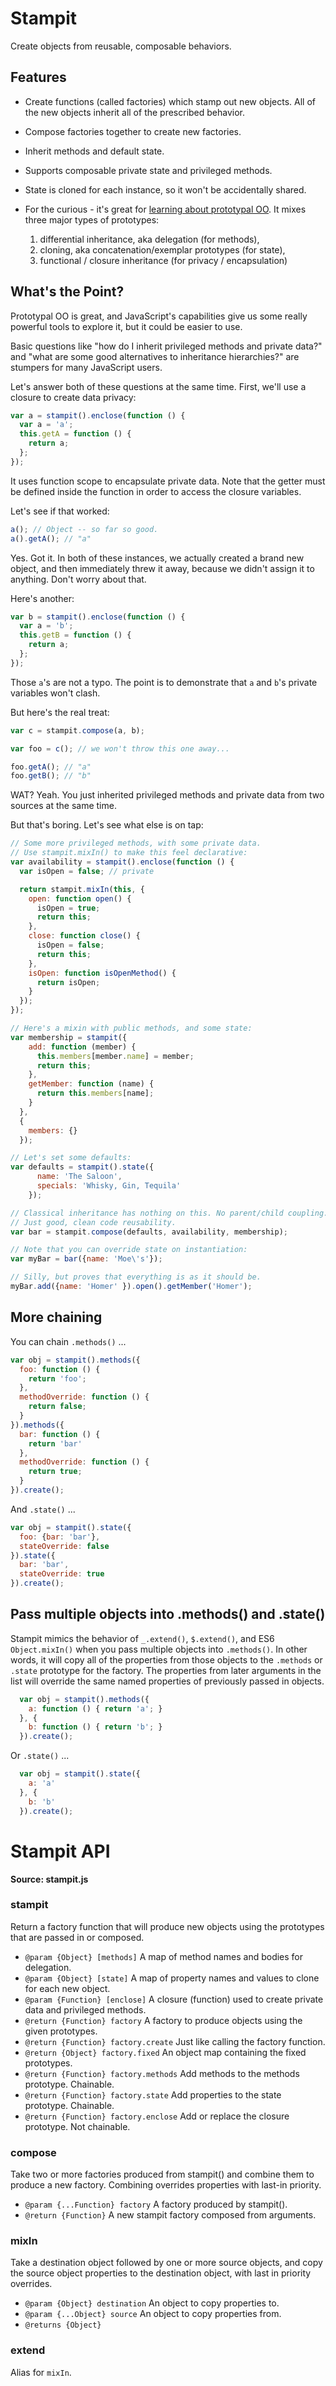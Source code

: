 # Stampit

Create objects from reusable, composable behaviors.

## Features

 * Create functions (called factories) which stamp out new objects. All of the new objects inherit all of the prescribed behavior.

 * Compose factories together to create new factories.

 * Inherit methods and default state.

 * Supports composable private state and privileged methods.

 * State is cloned for each instance, so it won't be accidentally shared.

 * For the curious - it's great for [learning about prototypal OO](http://ericleads.com/2013/02/fluent-javascript-three-different-kinds-of-prototypal-oo/). It mixes three major types of prototypes:
   1. differential inheritance, aka delegation (for methods),
   2. cloning, aka concatenation/exemplar prototypes (for state),
   3. functional / closure inheritance (for privacy / encapsulation)

## What's the Point?

Prototypal OO is great, and JavaScript's capabilities give us some really powerful tools to explore it, but it could be easier to use.

Basic questions like "how do I inherit privileged methods and private data?" and "what are some good alternatives to inheritance hierarchies?" are stumpers for many JavaScript users.

Let's answer both of these questions at the same time. First, we'll use a closure to create data privacy:

```js
var a = stampit().enclose(function () {
  var a = 'a';
  this.getA = function () {
    return a;
  };
});
```

It uses function scope to encapsulate private data. Note that the getter must be defined inside the function in order to access the closure variables.

Let's see if that worked:

```js
a(); // Object -- so far so good.
a().getA(); // "a"
```

Yes. Got it. In both of these instances, we actually created a brand new object, and then immediately threw it away, because we didn't assign it to anything. Don't worry about that.

Here's another:

```js
var b = stampit().enclose(function () {
  var a = 'b';
  this.getB = function () {
    return a;
  };
});
```

Those `a`'s are not a typo. The point is to demonstrate that `a` and `b`'s private variables won't clash.

But here's the real treat:

```js
var c = stampit.compose(a, b);

var foo = c(); // we won't throw this one away...

foo.getA(); // "a"
foo.getB(); // "b"
```

WAT? Yeah. You just inherited privileged methods and private data from two sources at the same time.

But that's boring. Let's see what else is on tap:

```js
// Some more privileged methods, with some private data.
// Use stampit.mixIn() to make this feel declarative:
var availability = stampit().enclose(function () {
  var isOpen = false; // private

  return stampit.mixIn(this, {
    open: function open() {
      isOpen = true;
      return this;
    },
    close: function close() {
      isOpen = false;
      return this;
    },
    isOpen: function isOpenMethod() {
      return isOpen;
    }
  });
});

// Here's a mixin with public methods, and some state:
var membership = stampit({
    add: function (member) {
      this.members[member.name] = member;
      return this;
    },
    getMember: function (name) {
      return this.members[name];
    }
  },
  {
    members: {}
  });

// Let's set some defaults:
var defaults = stampit().state({
      name: 'The Saloon',
      specials: 'Whisky, Gin, Tequila'
    });

// Classical inheritance has nothing on this. No parent/child coupling. No deep inheritance hierarchies.
// Just good, clean code reusability.
var bar = stampit.compose(defaults, availability, membership);

// Note that you can override state on instantiation:
var myBar = bar({name: 'Moe\'s'});

// Silly, but proves that everything is as it should be.
myBar.add({name: 'Homer' }).open().getMember('Homer');
```

## More chaining

You can chain `.methods()` ...

```js
var obj = stampit().methods({
  foo: function () {
    return 'foo';
  },
  methodOverride: function () {
    return false;
  }
}).methods({
  bar: function () {
    return 'bar'
  },
  methodOverride: function () {
    return true;
  }
}).create();
```

And `.state()` ...

```js
var obj = stampit().state({
  foo: {bar: 'bar'},
  stateOverride: false
}).state({
  bar: 'bar',
  stateOverride: true
}).create();
```

## Pass multiple objects into .methods() and .state()

Stampit mimics the behavior of `_.extend()`, `$.extend()`, and ES6 `Object.mixIn()` when you pass multiple objects into `.methods()`. In other words, it will copy all of the properties from those objects to the `.methods` or `.state` prototype for the factory. The properties from later arguments in the list will override the same named properties of previously passed in objects.

```js
  var obj = stampit().methods({
    a: function () { return 'a'; }
  }, {
    b: function () { return 'b'; }
  }).create();
```

Or `.state()` ...

```js
  var obj = stampit().state({
    a: 'a'
  }, {
    b: 'b'
  }).create();
```

# Stampit API #

**Source: stampit.js**

### stampit ###

Return a factory function that will produce new objects using the
prototypes that are passed in or composed.

* `@param {Object} [methods]` A map of method names and bodies for delegation.
* `@param {Object} [state]` A map of property names and values to clone for each new object.
* `@param {Function} [enclose]` A closure (function) used to create private data and privileged methods.
* `@return {Function} factory` A factory to produce objects using the given prototypes.
* `@return {Function} factory.create` Just like calling the factory function.
* `@return {Object} factory.fixed` An object map containing the fixed prototypes.
* `@return {Function} factory.methods` Add methods to the methods prototype. Chainable.
* `@return {Function} factory.state` Add properties to the state prototype. Chainable.
* `@return {Function} factory.enclose` Add or replace the closure prototype. Not chainable.


### compose ###

Take two or more factories produced from stampit() and
combine them to produce a new factory. Combining overrides
properties with last-in priority.

* `@param {...Function} factory` A factory produced by stampit().
* `@return {Function}` A new stampit factory composed from arguments.


### mixIn ###

Take a destination object followed by one or more source objects,
and copy the source object properties to the destination object,
with last in priority overrides.

* `@param {Object} destination` An object to copy properties to.
* `@param {...Object} source` An object to copy properties from.
* `@returns {Object}`

### extend ###

Alias for `mixIn`.
